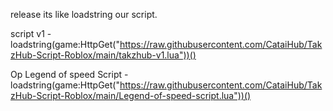 release its like loadstring our script.

script v1 - loadstring(game:HttpGet("https://raw.githubusercontent.com/CataiHub/TakzHub-Script-Roblox/main/takzhub-v1.lua"))()

Op Legend of speed Script - loadstring(game:HttpGet("https://raw.githubusercontent.com/CataiHub/TakzHub-Script-Roblox/main/Legend-of-speed-script.lua"))()
